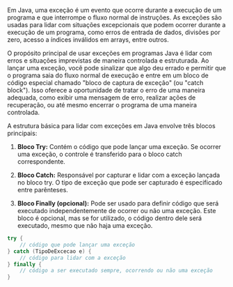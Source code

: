 Em Java, uma exceção é um evento que ocorre durante a execução de um programa e que interrompe o fluxo normal de instruções. As exceções são usadas para lidar com situações excepcionais que podem ocorrer durante a execução de um programa, como erros de entrada de dados, divisões por zero, acesso a índices inválidos em arrays, entre outros.

O propósito principal de usar exceções em programas Java é lidar com erros e situações imprevistas de maneira controlada e estruturada. Ao lançar uma exceção, você pode sinalizar que algo deu errado e permitir que o programa saia do fluxo normal de execução e entre em um bloco de código especial chamado "bloco de captura de exceção" (ou "catch block"). Isso oferece a oportunidade de tratar o erro de uma maneira adequada, como exibir uma mensagem de erro, realizar ações de recuperação, ou até mesmo encerrar o programa de uma maneira controlada.

A estrutura básica para lidar com exceções em Java envolve três blocos principais:

1. **Bloco Try:** Contém o código que pode lançar uma exceção. Se ocorrer uma exceção, o controle é transferido para o bloco catch correspondente.

2. **Bloco Catch:** Responsável por capturar e lidar com a exceção lançada no bloco try. O tipo de exceção que pode ser capturado é especificado entre parênteses.

3. **Bloco Finally (opcional):** Pode ser usado para definir código que será executado independentemente de ocorrer ou não uma exceção. Este bloco é opcional, mas se for utilizado, o código dentro dele será executado, mesmo que não haja uma exceção.

```java
try {
    // código que pode lançar uma exceção
} catch (TipoDeExcecao e) {
    // código para lidar com a exceção
} finally {
    // código a ser executado sempre, ocorrendo ou não uma exceção
}
